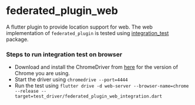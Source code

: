 # federated_plugin_web

A flutter plugin to provide location support for web. The web implementation
of `federated_plugin` is tested using [integration_test](https://pub.dev/packages/integration_test) package.

### Steps to run integration test on browser

- Download and install the ChromeDriver from [here](https://chromedriver.chromium.org/downloads)
for the version of Chrome you are using.
- Start the driver using `chromedrive --port=4444`
- Run the test using `flutter drive -d web-server --browser-name=chrome --release --target=test_driver/federated_plugin_web_integration.dart`
